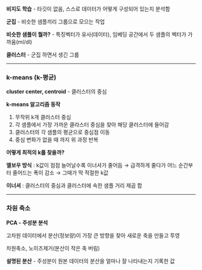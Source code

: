 **비지도 학습** - 타깃이 없음, 스스로 데이터가 어떻게 구성되어 있는지 분석함

**군집** - 비슷한 샘플끼리 그룹으로 모으는 작업

**비슷한 샘플이 뭘까?** - 특징벡터가 유사(데이터), 임베딩 공간에서 두 샘플의 벡터가 가까움(ml/dl)

**클러스터** - 군집 하면서 생긴 그룹

---

### k-means (k-평균)

**cluster center, centroid** - 클러스터의 중심

**k-means 알고리즘 동작**

1. 무작위 k개 클러스터 중심
2. 각 샘플에서 가장 가까운 클라스터 중심을 찾아 해당 클러스터에 들어감
3. 클러스터의 각 샘플의 평균으로 중심점 이동
4. 중심 변화가 없을 때 까지 위 과정 반복

**어떻게 최적의 k를 찾을까?**

**엘보우 방식** : k값이 점점 늘어날수록 이너셔가 줄어듬 → 급격하게 줄다가 어느 순간부터 줄어드는 폭이 감소 → 그때가 딱 적절한 k값

**이너셔** : 클러스터의 중심과 클러스터에 속한 샘플 거리 제곱 합

---

### 차원 축소

**PCA - 주성분 분석**

고차원 데이터에서 분산(정보량)이 가장 큰 방향을 찾아 새로운 축을 만들고 투영

차원축소, 노이즈제거(분산이 작은 축 버림)

**설명된 분산** - 주성분이 원본 데이터의 분산을 얼마나 잘 나타내는지 기록한 값
